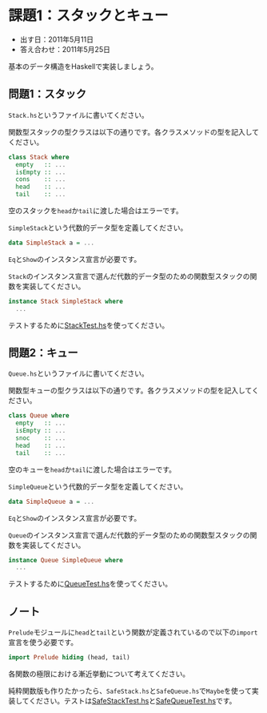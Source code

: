 課題1：スタックとキュー
=======================

* 出す日：2011年5月11日
* 答え合わせ：2011年5月25日

基本のデータ構造をHaskellで実装しましょう。

問題1：スタック
---------------

`Stack.hs`というファイルに書いてください。

関数型スタックの型クラスは以下の通りです。各クラスメソッドの型を記入してください。

```haskell
class Stack where
  empty   :: ...
  isEmpty :: ...
  cons    :: ...
  head    :: ...
  tail    :: ...
```

空のスタックを`head`か`tail`に渡した場合はエラーです。

`SimpleStack`という代数的データ型を定義してください。

```haskell
data SimpleStack a = ...
```

`Eq`と`Show`のインスタンス宣言が必要です。

`Stack`のインスタンス宣言で選んだ代数的データ型のための関数型スタックの関数を実装してください。

```haskell
instance Stack SimpleStack where
  ...
```

テストするために[StackTest.hs](DataStructures/Stack-Haskell/StackTest.hs)を使ってください。

問題2：キュー
-------------

`Queue.hs`というファイルに書いてください。

関数型キューの型クラスは以下の通りです。各クラスメソッドの型を記入してください。

```haskell
class Queue where
  empty   :: ...
  isEmpty :: ...
  snoc    :: ...
  head    :: ...
  tail    :: ...
```

空のキューを`head`か`tail`に渡した場合はエラーです。

`SimpleQueue`という代数的データ型を定義してください。

```haskell
data SimpleQueue a = ...
```

`Eq`と`Show`のインスタンス宣言が必要です。

`Queue`のインスタンス宣言で選んだ代数的データ型のための関数型スタックの関数を実装してください。

```haskell
instance Queue SimpleQueue where
  ...
```

テストするために[QueueTest.hs](DataStructures/Queue-Haskell/QueueTest.hs)を使ってください。

ノート
------

`Prelude`モジュールに`head`と`tail`という関数が定義されているので以下の`import`宣言を使う必要です。

```haskell
import Prelude hiding (head, tail)
```

各関数の極限における漸近挙動について考えてください。

純粋関数版も作りたかったら、`SafeStack.hs`と`SafeQueue.hs`で`Maybe`を使って実装してください。テストは[SafeStackTest.hs](DataStructures/SafeStack-Haskell/SafeStackTest.hs)と[SafeQueueTest.hs](DataStructures/SafeQueue-Haskell/SafeQueueTest.hs)です。
